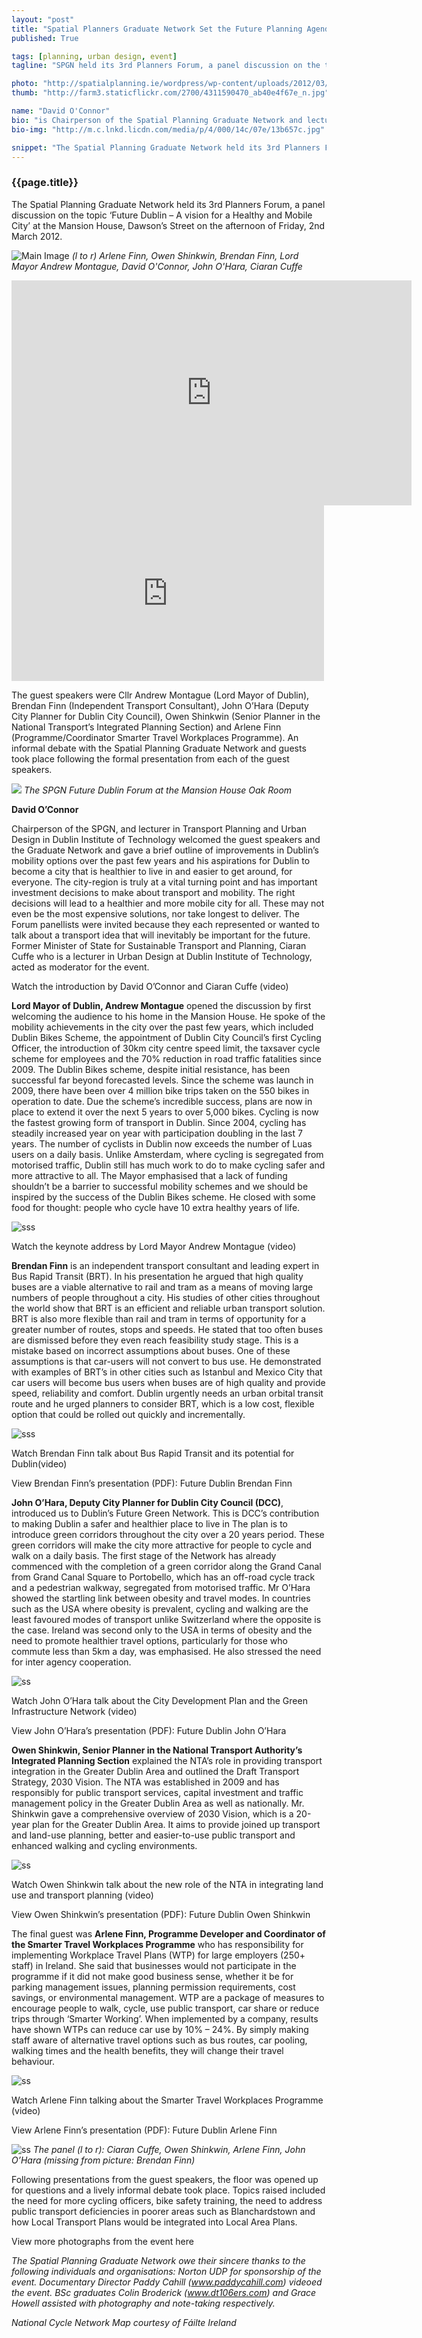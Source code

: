 ```yaml
---
layout: "post"
title: "Spatial Planners Graduate Network Set the Future Planning Agenda for Dublin City"
published: True

tags: [planning, urban design, event]
tagline: "SPGN held its 3rd Planners Forum, a panel discussion on the topic ‘Future Dublin – A vision for a Healthy and Mobile City’"

photo: "http://spatialplanning.ie/wordpress/wp-content/uploads/2012/03/SPGN-6.jpg"
thumb: "http://farm3.staticflickr.com/2700/4311590470_ab40e4f67e_n.jpg"

name: "David O'Connor"
bio: "is Chairperson of the Spatial Planning Graduate Network and lectures in Transport and Urban Design at DIT Environment and Planning"
bio-img: "http://m.c.lnkd.licdn.com/media/p/4/000/14c/07e/13b657c.jpg"

snippet: "The Spatial Planning Graduate Network held its 3rd Planners Forum, a panel discussion on the topic ‘Future Dublin – A vision for a Healthy and Mobile City’ at the Mansion House, Dawson’s Street on the afternoon of Friday, 2nd March 2012."
---
```


### {{page.title}}

The Spatial Planning Graduate Network held its 3rd Planners Forum, a panel discussion on the topic ‘Future Dublin – A vision for a Healthy and Mobile City’ at the Mansion House, Dawson’s Street on the afternoon of Friday, 2nd March 2012.

![Main Image](http://spatialplanning.ie/wordpress/wp-content/uploads/2012/03/SPGN-6.jpg)
*(l to r) Arlene Finn, Owen Shinkwin, Brendan Finn, Lord Mayor Andrew Montague, David O'Connor, John O'Hara, Ciaran Cuffe*

<div class="flex-video">
  <iframe width="640" height="360" src="http://www.youtube.com/embed/4mnEjtkFGXY" frameborder="0" allowfullscreen="allowfullscreen"> </iframe>
</div>
<div class="flex-video vimeo">
<iframe src="http://player.vimeo.com/video/61393274" width="500" height="281" frameborder="0" webkitAllowFullScreen="webkitAllowFullScreen" mozallowfullscreen="mozallowfullscreen" allowFullScreen="allowfullscreen"> </iframe>
</div>

The guest speakers were Cllr Andrew Montague (Lord Mayor of Dublin), Brendan Finn (Independent Transport Consultant), John O’Hara (Deputy City Planner for Dublin City Council), Owen Shinkwin (Senior Planner in the National Transport’s Integrated Planning Section) and Arlene Finn (Programme/Coordinator Smarter Travel Workplaces Programme). An informal debate with the Spatial Planning Graduate Network and guests took place following the formal presentation from each of the guest speakers.

![](http://spatialplanning.ie/wordpress/wp-content/uploads/2012/03/SPGN-16.jpg)
*The SPGN Future Dublin Forum at the Mansion House Oak Room*

**David O’Connor** 

Chairperson of the SPGN, and lecturer in Transport Planning and Urban Design in Dublin Institute of Technology welcomed the guest speakers and the Graduate Network and gave a brief outline of improvements in Dublin’s mobility options over the past few years and his aspirations for Dublin to become a city that is healthier to live in and easier to get around, for everyone.  The city-region is truly at a vital turning point and has important investment decisions to make about transport and mobility.  The right decisions will lead to a healthier and more mobile city for all.  These may not even be the most expensive solutions, nor take longest to deliver.  The Forum panellists were invited because they each represented or wanted to talk about a transport idea that will inevitably be important for the future. Former Minister of State for Sustainable Transport and Planning, Ciaran Cuffe who is a lecturer in Urban Design at Dublin Institute of Technology, acted as moderator for the event.

Watch the introduction by David O’Connor and Ciaran Cuffe (video)

**Lord Mayor of Dublin, Andrew Montague**
opened the discussion by first welcoming the audience to his home in the Mansion House. He spoke of the mobility achievements in the city over the past few years, which included Dublin Bikes Scheme, the appointment of Dublin City Council’s first Cycling Officer, the introduction of 30km city centre speed limit, the taxsaver cycle scheme for employees and the 70% reduction in road traffic fatalities since 2009. The Dublin Bikes scheme, despite initial resistance, has been successful far beyond forecasted levels. Since the scheme was launch in 2009, there have been over 4 million bike trips taken on the 550 bikes in operation to date. Due the scheme’s incredible success, plans are now in place to extend it over the next 5 years to over 5,000 bikes. Cycling is now the fastest growing form of transport in Dublin. Since 2004, cycling has steadily increased year on year with participation doubling in the last 7 years. The number of cyclists in Dublin now exceeds the number of Luas users on a daily basis. Unlike Amsterdam, where cycling is segregated from motorised traffic, Dublin still has much work to do to make cycling safer and more attractive to all. The Mayor emphasised that a lack of funding shouldn’t be a barrier to successful mobility schemes and we should be inspired by the success of the Dublin Bikes scheme. He closed with some food for thought: people who cycle have 10 extra healthy years of life.

![sss](http://spatialplanning.ie/wordpress/wp-content/uploads/2012/03/SPGN-14.jpg)

Watch the keynote address by Lord Mayor Andrew Montague (video)

**Brendan Finn**
is an independent transport consultant and leading expert in Bus Rapid Transit (BRT). In his presentation he argued that high quality buses are a viable alternative to rail and tram as a means of moving large numbers of people throughout a city. His studies of other cities throughout the world show that BRT is an efficient and reliable urban transport solution. BRT is also more flexible than rail and tram in terms of opportunity for a greater number of routes, stops and speeds. He stated that too often buses are dismissed before they even reach feasibility study stage. This is a mistake based on incorrect assumptions about buses. One of these assumptions is that car-users will not convert to bus use. He demonstrated with examples of BRT’s in other cities such as Istanbul and Mexico City that car users will become bus users when buses are of high quality and provide speed, reliability and comfort. Dublin urgently needs an urban orbital transit route and he urged planners to consider BRT, which is a low cost, flexible option that could be rolled out quickly and incrementally.

![sss](http://spatialplanning.ie/wordpress/wp-content/uploads/2012/03/SPGN-19.jpg)

Watch Brendan Finn talk about Bus Rapid Transit and its potential for Dublin(video)

View Brendan Finn’s presentation (PDF): Future Dublin Brendan Finn

**John O’Hara, Deputy City Planner for Dublin City Council (DCC)**,
introduced us to Dublin’s Future Green Network. This is DCC’s contribution to making Dublin a safer and healthier place to live in The plan is to introduce green corridors throughout the city over a 20 years period. These green corridors will make the city more attractive for people to cycle and walk on a daily basis. The first stage of the Network has already commenced with the completion of a green corridor along the Grand Canal from Grand Canal Square to Portobello, which has an off-road cycle track and a pedestrian walkway, segregated from motorised traffic. Mr O’Hara showed the startling link between obesity and travel modes. In countries such as the USA where obesity is prevalent, cycling and walking are the least favoured modes of transport unlike Switzerland where the opposite is the case. Ireland was second only to the USA in terms of obesity and the need to promote healthier travel options, particularly for those who commute less than 5km a day, was emphasised. He also stressed the need for inter agency cooperation.

![ss](http://spatialplanning.ie/wordpress/wp-content/uploads/2012/03/SPGN-20.jpg)

Watch John O’Hara talk about the City Development Plan and the Green Infrastructure Network (video)

View John O’Hara’s presentation (PDF): Future Dublin John O’Hara

**Owen Shinkwin, Senior Planner in the National Transport Authority’s Integrated Planning Section**
explained the NTA’s role in providing transport integration in the Greater Dublin Area and outlined the Draft Transport Strategy, 2030 Vision. The NTA was established in 2009 and has responsibly for public transport services, capital investment and traffic management policy in the Greater Dublin Area as well as nationally. Mr. Shinkwin gave a comprehensive overview of 2030 Vision, which is a 20-year plan for the Greater Dublin Area. It aims to provide joined up transport and land-use planning, better and easier-to-use public transport and enhanced walking and cycling environments.

![ss](http://spatialplanning.ie/wordpress/wp-content/uploads/2012/03/SPGN-20.jpg)

Watch Owen Shinkwin talk about the new role of the NTA in integrating land use and transport planning (video)

View Owen Shinkwin’s presentation (PDF): Future Dublin Owen Shinkwin

The final guest was **Arlene Finn, Programme Developer and Coordinator of the Smarter Travel Workplaces Programme** who has responsibility for implementing Workplace Travel Plans (WTP) for large employers (250+ staff) in Ireland.  She said that businesses would not participate in the programme if it did not make good business sense, whether it be for parking management issues, planning permission requirements, cost savings, or environmental management. WTP are a package of measures to encourage people to walk, cycle, use public transport, car share or reduce trips through ‘Smarter Working’. When implemented by a company, results have shown WTPs can reduce car use by 10% – 24%.  By simply making staff aware of alternative travel options such as bus routes, car pooling, walking times and the health benefits, they will change their travel behaviour.

![ss](http://spatialplanning.ie/wordpress/wp-content/uploads/2012/03/SPGN-28.jpg)

Watch Arlene Finn talking about the Smarter Travel Workplaces Programme (video)

View Arlene Finn’s presentation (PDF): Future Dublin Arlene Finn

![ss](http://spatialplanning.ie/wordpress/wp-content/uploads/2012/03/SPGN-30.jpg)
*The panel (l to r): Ciaran Cuffe, Owen Shinkwin, Arlene Finn, John O’Hara (missing from picture: Brendan Finn)*

Following presentations from the guest speakers, the floor was opened up for questions and a lively informal debate took place.  Topics raised included the need for more cycling officers, bike safety training, the need to address public transport deficiencies in poorer areas such as Blanchardstown and how Local Transport Plans would be integrated into Local Area Plans.

View more photographs from the event here

*The Spatial Planning Graduate Network owe their sincere thanks to the following individuals and organisations: Norton UDP for sponsorship of the event.  Documentary Director Paddy Cahill (www.paddycahill.com) videoed the event.  BSc graduates Colin Broderick (www.dt106ers.com) and Grace Howell assisted with photography and note-taking respectively.*

*National Cycle Network Map courtesy of Fáilte Ireland*
